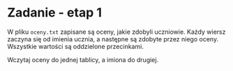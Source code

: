 # Zadanie - etap 1

W pliku `oceny.txt` zapisane są oceny, jakie zdobyli uczniowie. Każdy wiersz zaczyna się od imienia ucznia, a następne są zdobyte przez niego oceny. Wszystkie wartości są oddzielone przecinkami.

Wczytaj oceny do jednej tablicy, a imiona do drugiej.
